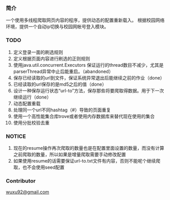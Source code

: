 ### 简介 ###
一个使用多线程爬取网页内容的程序，提供动态的配置重新载入。
根据校园网络环境，提供一个自动ip切换与校园网帐号登入模块。

### TODO ###
1. 定义登录一面的刷选规则
2. 定义根据页面内容进行刷选的正则规则
3. 使用java.util.concurrent.Executors 保证运行的thread数目不减少，尤其是parserThread异常中止后能重启。（abandoned）
4. 保存已经读取的url到文件，保证系统异常退出后能继续之前的作业（done）
5. 已经读取的url保存的是md5之后的值（done）
6. 设计一种保存运行状态“url-to”方法，保存那些将要爬取得数据。用于下一次继续运行（done）
7. 动态配置重载
8. 处理同一个url不同hashtag（#）导致的页面重复
9. 使用一个高性能集合库trove或者使用内存数据库来替代现在使用的集合
10. 使用分批校验去重

### NOTICE ###
1. 现在的resume操作再次爬取的数量也是在配置里面设置的数量，而没有计算之前爬取的数量，所以如果是增量爬取需要手动修改配置
2. 如果使用resume的话需要保证url-to.txt文件有内容，否则不能呢个继续爬取，也不会使用seed配置

### Contributor ###
wuxu92@gmail.com